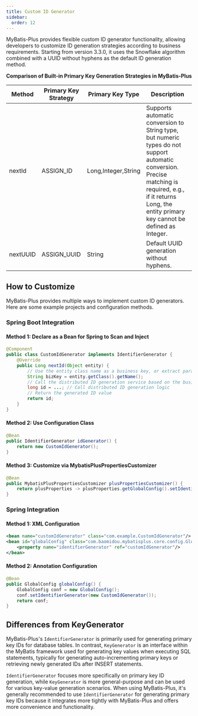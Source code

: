 ```yaml
---
title: Custom ID Generator
sidebar:
  order: 12
---
```


MyBatis-Plus provides flexible custom ID generator functionality, allowing developers to customize ID generation strategies according to business requirements. Starting from version 3.3.0, it uses the Snowflake algorithm combined with a UUID without hyphens as the default ID generation method.

**Comparison of Built-in Primary Key Generation Strategies in MyBatis-Plus**

| Method    | Primary Key Strategy | Primary Key Type     | Description                                                                                                            |
| --------- | -------------------- | -------------------- | ---------------------------------------------------------------------------------------------------------------------- |
| nextId    | ASSIGN_ID            | Long,Integer,String  | Supports automatic conversion to String type, but numeric types do not support automatic conversion. Precise matching is required, e.g., if it returns Long, the entity primary key cannot be defined as Integer. |
| nextUUID  | ASSIGN_UUID          | String               | Default UUID generation without hyphens.                                                                               |

## How to Customize

MyBatis-Plus provides multiple ways to implement custom ID generators. Here are some example projects and configuration methods.

### Spring Boot Integration

#### Method 1: Declare as a Bean for Spring to Scan and Inject

```java
@Component
public class CustomIdGenerator implements IdentifierGenerator {
    @Override
    public Long nextId(Object entity) {
        // Use the entity class name as a business key, or extract parameters to generate a business key
        String bizKey = entity.getClass().getName();
        // Call the distributed ID generation service based on the business key
        long id = ...; // Call distributed ID generation logic
        // Return the generated ID value
        return id;
    }
}
```

#### Method 2: Use Configuration Class

```java
@Bean
public IdentifierGenerator idGenerator() {
    return new CustomIdGenerator();
}
```

#### Method 3: Customize via MybatisPlusPropertiesCustomizer

```java
@Bean
public MybatisPlusPropertiesCustomizer plusPropertiesCustomizer() {
    return plusProperties -> plusProperties.getGlobalConfig().setIdentifierGenerator(new CustomIdGenerator());
}
```

### Spring Integration

#### Method 1: XML Configuration

```xml
<bean name="customIdGenerator" class="com.example.CustomIdGenerator"/>
<bean id="globalConfig" class="com.baomidou.mybatisplus.core.config.GlobalConfig">
    <property name="identifierGenerator" ref="customIdGenerator"/>
</bean>
```

#### Method 2: Annotation Configuration

```java
@Bean
public GlobalConfig globalConfig() {
    GlobalConfig conf = new GlobalConfig();
    conf.setIdentifierGenerator(new CustomIdGenerator());
    return conf;
}
```

## Differences from KeyGenerator

MyBatis-Plus's `IdentifierGenerator` is primarily used for generating primary key IDs for database tables. In contrast, `KeyGenerator` is an interface within the MyBatis framework used for generating key values when executing SQL statements, typically for generating auto-incrementing primary keys or retrieving newly generated IDs after INSERT statements.

`IdentifierGenerator` focuses more specifically on primary key ID generation, while `KeyGenerator` is more general-purpose and can be used for various key-value generation scenarios. When using MyBatis-Plus, it's generally recommended to use `IdentifierGenerator` for generating primary key IDs because it integrates more tightly with MyBatis-Plus and offers more convenience and functionality.
